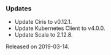 ### Updates
- Update Ciris to v0.12.1.
- Update Kubernetes Client to v4.0.0.
- Update Scala to 2.12.8.

Released on 2019-03-14.
